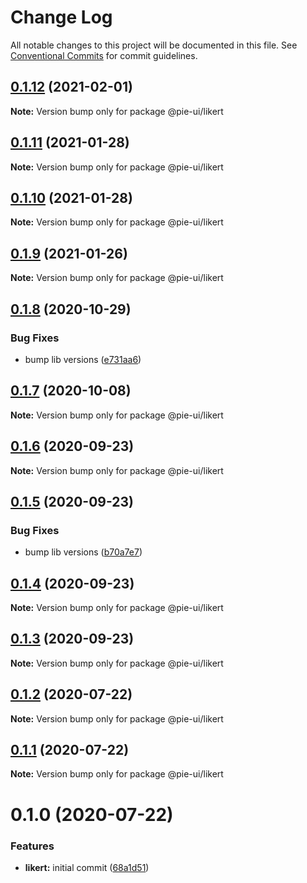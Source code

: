 # Change Log

All notable changes to this project will be documented in this file.
See [Conventional Commits](https://conventionalcommits.org) for commit guidelines.

## [0.1.12](https://github.com/pie-framework/pie-ui/compare/@pie-ui/likert@0.1.11...@pie-ui/likert@0.1.12) (2021-02-01)

**Note:** Version bump only for package @pie-ui/likert





## [0.1.11](https://github.com/pie-framework/pie-ui/compare/@pie-ui/likert@0.1.10...@pie-ui/likert@0.1.11) (2021-01-28)

**Note:** Version bump only for package @pie-ui/likert





## [0.1.10](https://github.com/pie-framework/pie-ui/compare/@pie-ui/likert@0.1.9...@pie-ui/likert@0.1.10) (2021-01-28)

**Note:** Version bump only for package @pie-ui/likert





## [0.1.9](https://github.com/pie-framework/pie-ui/compare/@pie-ui/likert@0.1.8...@pie-ui/likert@0.1.9) (2021-01-26)

**Note:** Version bump only for package @pie-ui/likert





## [0.1.8](https://github.com/pie-framework/pie-ui/compare/@pie-ui/likert@0.1.7...@pie-ui/likert@0.1.8) (2020-10-29)


### Bug Fixes

* bump lib versions ([e731aa6](https://github.com/pie-framework/pie-ui/commit/e731aa6))





## [0.1.7](https://github.com/pie-framework/pie-ui/compare/@pie-ui/likert@0.1.6...@pie-ui/likert@0.1.7) (2020-10-08)

**Note:** Version bump only for package @pie-ui/likert





## [0.1.6](https://github.com/pie-framework/pie-ui/compare/@pie-ui/likert@0.1.5...@pie-ui/likert@0.1.6) (2020-09-23)

**Note:** Version bump only for package @pie-ui/likert





## [0.1.5](https://github.com/pie-framework/pie-ui/compare/@pie-ui/likert@0.1.4...@pie-ui/likert@0.1.5) (2020-09-23)


### Bug Fixes

* bump lib versions ([b70a7e7](https://github.com/pie-framework/pie-ui/commit/b70a7e7))





## [0.1.4](https://github.com/pie-framework/pie-ui/compare/@pie-ui/likert@0.1.3...@pie-ui/likert@0.1.4) (2020-09-23)

**Note:** Version bump only for package @pie-ui/likert





## [0.1.3](https://github.com/pie-framework/pie-ui/compare/@pie-ui/likert@0.1.2...@pie-ui/likert@0.1.3) (2020-09-23)

**Note:** Version bump only for package @pie-ui/likert





## [0.1.2](https://github.com/pie-framework/pie-ui/compare/@pie-ui/likert@0.1.1...@pie-ui/likert@0.1.2) (2020-07-22)

**Note:** Version bump only for package @pie-ui/likert





## [0.1.1](https://github.com/pie-framework/pie-ui/compare/@pie-ui/likert@0.1.0...@pie-ui/likert@0.1.1) (2020-07-22)

**Note:** Version bump only for package @pie-ui/likert





# 0.1.0 (2020-07-22)


### Features

* **likert:** initial commit ([68a1d51](https://github.com/pie-framework/pie-ui/commit/68a1d51))
